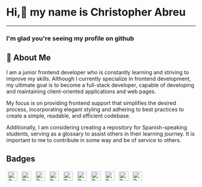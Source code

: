 # Hi,👋 my name is Christopher Abreu
-----------
### I'm glad you're seeing my profile on github 
## 🚀 About Me
I am a junior frontend developer who is constantly learning and striving to improve my skills. Although I currently specialize in frontend development, my ultimate goal is to become a full-stack developer, capable of developing and maintaining client-oriented applications and web pages.

My focus is on providing frontend support that simplifies the desired process, incorporating elegant styling and adhering to best practices to create a simple, readable, and efficient codebase.

Additionally, I am considering creating a repository for Spanish-speaking students, serving as a glossary to assist others in their learning journey. It is important to me to contribute in some way and be of service to others.

## Badges
<img height="25" style="margin: 4px" src="https://img.shields.io/badge/React-20232A?style=for-the-badge&logo=react&logoColor=61DAFB" alt="React"/>  
<img height="25" style="margin: 4px" src="https://img.shields.io/badge/JavaScript-323330?style=for-the-badge&logo=javascript&logoColor=F7DF1E" alt="React"/>  
<img height="25" style="margin: 4px" src="https://img.shields.io/badge/HTML5-E34F26?style=for-the-badge&logo=html5&logoColor=white" alt="React"/>  
<img height="25" style="margin: 4px" src="https://img.shields.io/badge/CSS3-1572B6?style=for-the-badge&logo=css3&logoColor=white" alt="React"/>  
<img height="25" style="margin: 4px" src="https://img.shields.io/badge/GitHub-100000?style=for-the-badge&logo=github&logoColor=white" alt="React"/>  
<img height="25" style="margin: 4px" src="https://img.shields.io/badge/Node.js-339933?style=for-the-badge&logo=nodedotjs&logoColor=white" alt="React"/>
<img height="25" style="margin: 4px" src="https://img.shields.io/badge/Webpack-8DD6F9?style=for-the-badge&logo=Webpack&logoColor=white" alt="React"/>
<img height="25" style="margin: 4px" src="https://img.shields.io/badge/Babel-F9DC3E?style=for-the-badge&logo=babel&logoColor=white" alt="React"/> 
<img height="25" style="margin: 4px" src="https://img.shields.io/badge/Google_Cloud-4285F4?style=for-the-badge&logo=google-cloud&logoColor=white" alt="React"/>
<img height="25" style="margin: 4px" src="https://img.shields.io/badge/MongoDB-4EA94B?style=for-the-badge&logo=mongodb&logoColor=white" alt="React"/>
